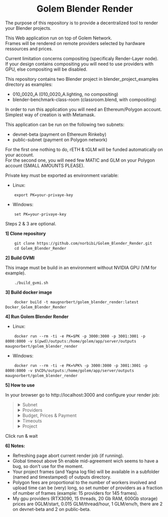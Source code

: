 <h1 align="center">Golem Blender Render</h1>

The purpose of this repository is to provide a decentralized tool to render your Blender projects.

This Web application run on top of Golem Network.  
Frames will be rendered on remote providers selected by hardware ressources and prices.

Current limitation concerns compositing (specificaly Render-Layer node).  
If your design contains compositing you will need to use providers with GPU, else compositing will be disabled.

This repository contains two Blender project in blender_project_examples directory as examples:  

- 010_0020_A (010_0020_A.lighting, no compositing)
- blender-benchmark-class-room (classroom.blend, with compositing)

In order to run this application you will need an Ethereum/Polygon account.  
Simplest way of creation is with Metamask.

This application can be run on the following two subnets:  

- devnet-beta (payment on Ethereum Rinkeby)
- public-subnet (payment on Polygon network)

For the first one nothing to do, rETH & tGLM will be funded automatically on your account.  
For the second one, you will need few MATIC and GLM on your Polygon account (SMALL AMOUNTS PLEASE).

Private key must be exported as environment variable:

- Linux:
``` 
	export PK=your-privaye-key
``` 
- Windows:
``` 
	set PK=your-privaye-key
``` 

Steps 2 & 3 are optional.

**1] Clone repository**
``` 
	git clone https://github.com/norbibi/Golem_Blender_Render.git
	cd Golem_Blender_Render
``` 
**2] Build GVMI**

This image must be build in an environment without NVIDIA GPU (VM for example).
``` 
	./build_gvmi.sh
``` 
**3] Build docker image**
``` 
	docker build -t maugnorbert/golem_blender_render:latest Docker_Golem_Blender_Render
``` 
**4] Run Golem Blender Render**

- Linux:
``` 
	docker run --rm -ti -e PK=$PK -p 3000:3000 -p 3001:3001 -p 8000:8000 -v $(pwd)/outputs:/home/golem/app/server/outputs maugnorbert/golem_blender_render
``` 
- Windows:
``` 
	docker run --rm -ti -e PK=%PK% -p 3000:3000 -p 3001:3001 -p 8000:8000 -v $%CD%/outputs:/home/golem/app/server/outputs maugnorbert/golem_blender_render
``` 
**5] How to use**

In your browser go to http://localhost:3000 and  configure your render job:

><details>
><summary>Subnet</summary>
>	
>- Select wanted subnet.
><p align="center">
>	<img src="screenshots/subnet.PNG" width="50%"> 
></p>
></details>
>
><details>
><summary>Providers</summary>
>
>- Select hardware ressources of providers (threads, RAM, storage).
>- Specify how many workers you want to use.
>- Select GPU if needed/wanted.
><p align="center">
>	<img src="screenshots/providers.PNG" width="50%"> 
></p>
></details>
>
><details>
><summary>Budget, Prices & Payment</summary>
>	
>- Set the maximum budget you allow for this job (job will be cancelled if reached).
>- If enable, set the payment interval you allow.
>- Set your maximum prices (start, thread & env).
><p align="center">
>	<img src="screenshots/prices.PNG" width="50%"> 
></p>
></details>
>
><details>
><summary>Timeouts</summary>
>	
>- Set your global timeout (time needed that you estimate to render all frames, job will be cancelled if reached).
>- Set your upload timeout (time to upload your design to providers, it depends on provider's internet link quality).
>- Set your render timeout (time to render one frame, it depends on provider's ressources and design complexity).
><p align="center">
>	<img src="screenshots/timeouts.PNG" width="50%"> 
></p>
></details>
>
><details>
><summary>Project</summary>
>	
>- Select your project folder.
>- Select main blend file of your project in the blend file list.
>- Select frames to render with the slide range.
><p align="center">
>	<img src="screenshots/project.PNG" width="50%"> 
></p>
></details>

Click run & wait

**6] Notes:**

- Refreshing page abort current render job (if running).  
- Global timeout above 5h enable mid-agreement wich seems to have a bug, so don't use for the moment.  
- Your project frames (and Yagna log file) will be available in a subfolder (named and timestamped) of outputs directory.  
- Polygon fees are proportional to the number of workers involved and upload time can be (very) long, so set number of providers as a fraction of number of frames (example: 15 providers for 145 frames).
- My gpu providers (RTX3090, 15 threads, 20 Gb RAM, 600Gb storage) prices are 0GLM/start, 0.015 GLM/thread/hour, 1 GLM/env/h, there are 2 on devnet-beta and 2 on public-beta.  
